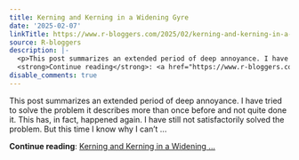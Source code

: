 ```yaml
---
title: Kerning and Kerning in a Widening Gyre
date: '2025-02-07'
linkTitle: https://www.r-bloggers.com/2025/02/kerning-and-kerning-in-a-widening-gyre/
source: R-bloggers
description: |-
  <p>This post summarizes an extended period of deep annoyance. I have tried to solve the problem it describes more than once before and not quite done it. This has, in fact, happened again. I have still not satisfactorily solved the problem. But this time I know why I can’t ...</p>
  <strong>Continue reading</strong>: <a href="https://www.r-bloggers.com/2025/02/kerning-and-kerning-in-a-widening-gyre/">Kerning and Kerning in a Widening ...
disable_comments: true
---
```

<p>This post summarizes an extended period of deep annoyance. I have tried to solve the problem it describes more than once before and not quite done it. This has, in fact, happened again. I have still not satisfactorily solved the problem. But this time I know why I can’t ...</p>
<strong>Continue reading</strong>: <a href="https://www.r-bloggers.com/2025/02/kerning-and-kerning-in-a-widening-gyre/">Kerning and Kerning in a Widening ...